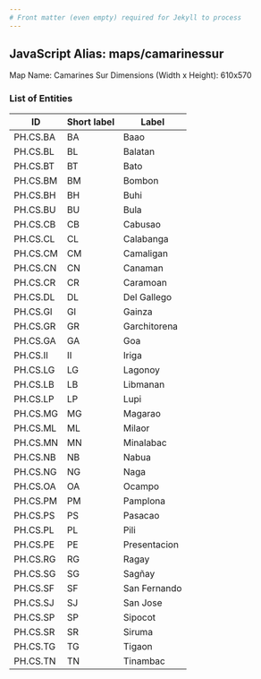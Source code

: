 ```yaml
---
# Front matter (even empty) required for Jekyll to process
---
```


## JavaScript Alias: maps/camarinessur

Map Name: Camarines Sur
Dimensions (Width x Height): 610x570





### List of Entities

ID | Short label | Label
---|---|---|
PH.CS.BA | BA | Baao
PH.CS.BL | BL | Balatan
PH.CS.BT | BT | Bato
PH.CS.BM | BM | Bombon
PH.CS.BH | BH | Buhi
PH.CS.BU | BU | Bula
PH.CS.CB | CB | Cabusao
PH.CS.CL | CL | Calabanga
PH.CS.CM | CM | Camaligan
PH.CS.CN | CN | Canaman
PH.CS.CR | CR | Caramoan
PH.CS.DL | DL | Del Gallego
PH.CS.GI | GI | Gainza
PH.CS.GR | GR | Garchitorena
PH.CS.GA | GA | Goa
PH.CS.II | II | Iriga
PH.CS.LG | LG | Lagonoy
PH.CS.LB | LB | Libmanan
PH.CS.LP | LP | Lupi
PH.CS.MG | MG | Magarao
PH.CS.ML | ML | Milaor
PH.CS.MN | MN | Minalabac
PH.CS.NB | NB | Nabua
PH.CS.NG | NG | Naga
PH.CS.OA | OA | Ocampo
PH.CS.PM | PM | Pamplona
PH.CS.PS | PS | Pasacao
PH.CS.PL | PL | Pili
PH.CS.PE | PE | Presentacion
PH.CS.RG | RG | Ragay
PH.CS.SG | SG | Sagñay
PH.CS.SF | SF | San Fernando
PH.CS.SJ | SJ | San Jose
PH.CS.SP | SP | Sipocot
PH.CS.SR | SR | Siruma
PH.CS.TG | TG | Tigaon
PH.CS.TN | TN | Tinambac
